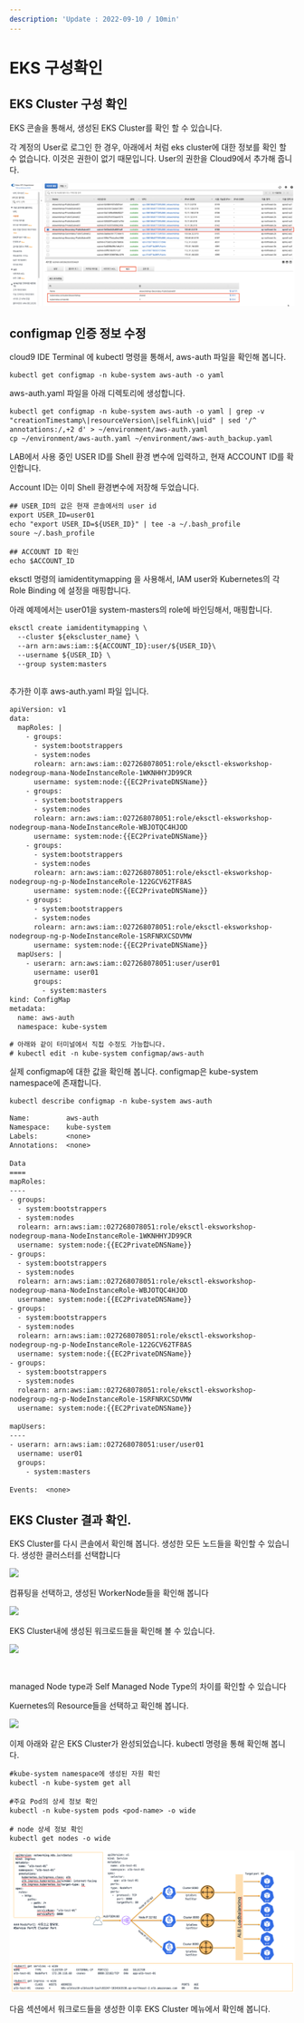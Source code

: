 ```yaml
---
description: 'Update : 2022-09-10 / 10min'
---
```


# EKS 구성확인

## EKS Cluster 구성 확인&#x20;

EKS 콘솔을 통해서, 생성된 EKS Cluster를 확인 할 수 있습니다.

각 계정의 User로 로그인 한 경우, 아래에서 처럼 eks cluster에 대한 정보를 확인 할 수 없습니다. 이것은 권한이 없기 때문입니다. User의 권한을 Cloud9에서 추가해 줍니다. &#x20;

![](<../.gitbook/assets/image (234).png>)

## configmap 인증 정보 수정

cloud9 IDE Terminal 에 kubectl 명령을 통해서, aws-auth 파일을 확인해 봅니다.&#x20;

```
kubectl get configmap -n kube-system aws-auth -o yaml
```

aws-auth.yaml 파일을 아래 디렉토리에 생성합니다.&#x20;

```
kubectl get configmap -n kube-system aws-auth -o yaml | grep -v "creationTimestamp\|resourceVersion\|selfLink\|uid" | sed '/^  annotations:/,+2 d' > ~/environment/aws-auth.yaml
cp ~/environment/aws-auth.yaml ~/environment/aws-auth_backup.yaml

```

LAB에서 사용 중인 USER ID를 Shell 환경 변수에 입력하고, 현재 ACCOUNT ID를 확인합니다.

Account ID는 이미 Shell 환경변수에 저장해 두었습니다.

```
## USER_ID의 값은 현재 콘솔에서의 user id
export USER_ID=user01
echo "export USER_ID=${USER_ID}" | tee -a ~/.bash_profile
soure ~/.bash_profile

## ACCOUNT ID 확인
echo $ACCOUNT_ID

```

eksctl 명령의 iamidentitymapping 을 사용해서, IAM user와 Kubernetes의 각 Role Binding 에 설정을 매핑합니다.

아래 예제에서는 user01을 system-masters의 role에 바인딩해서, 매핑합니다.

```
eksctl create iamidentitymapping \
  --cluster ${ekscluster_name} \
  --arn arn:aws:iam::${ACCOUNT_ID}:user/${USER_ID}\
  --username ${USER_ID} \
  --group system:masters
  
```

추가한 이후 aws-auth.yaml 파일 입니다.

```
apiVersion: v1
data:
  mapRoles: |
    - groups:
      - system:bootstrappers
      - system:nodes
      rolearn: arn:aws:iam::027268078051:role/eksctl-eksworkshop-nodegroup-mana-NodeInstanceRole-1WKNHHYJD99CR
      username: system:node:{{EC2PrivateDNSName}}
    - groups:
      - system:bootstrappers
      - system:nodes
      rolearn: arn:aws:iam::027268078051:role/eksctl-eksworkshop-nodegroup-mana-NodeInstanceRole-WBJOTQC4HJOD
      username: system:node:{{EC2PrivateDNSName}}
    - groups:
      - system:bootstrappers
      - system:nodes
      rolearn: arn:aws:iam::027268078051:role/eksctl-eksworkshop-nodegroup-ng-p-NodeInstanceRole-122GCV62TF8AS
      username: system:node:{{EC2PrivateDNSName}}
    - groups:
      - system:bootstrappers
      - system:nodes
      rolearn: arn:aws:iam::027268078051:role/eksctl-eksworkshop-nodegroup-ng-p-NodeInstanceRole-1SRFNRXCSDVMW
      username: system:node:{{EC2PrivateDNSName}}
  mapUsers: |
    - userarn: arn:aws:iam::027268078051:user/user01
      username: user01
      groups:
        - system:masters
kind: ConfigMap
metadata:
  name: aws-auth
  namespace: kube-system
```

```
# 아래와 같이 터미널에서 직접 수정도 가능합니다. 
# kubectl edit -n kube-system configmap/aws-auth
```

실제 configmap에 대한 값을 확인해 봅니다. configmap은 kube-system namespace에 존재합니다.

```
kubectl describe configmap -n kube-system aws-auth
```

```
Name:         aws-auth
Namespace:    kube-system
Labels:       <none>
Annotations:  <none>

Data
====
mapRoles:
----
- groups:
  - system:bootstrappers
  - system:nodes
  rolearn: arn:aws:iam::027268078051:role/eksctl-eksworkshop-nodegroup-mana-NodeInstanceRole-1WKNHHYJD99CR
  username: system:node:{{EC2PrivateDNSName}}
- groups:
  - system:bootstrappers
  - system:nodes
  rolearn: arn:aws:iam::027268078051:role/eksctl-eksworkshop-nodegroup-mana-NodeInstanceRole-WBJOTQC4HJOD
  username: system:node:{{EC2PrivateDNSName}}
- groups:
  - system:bootstrappers
  - system:nodes
  rolearn: arn:aws:iam::027268078051:role/eksctl-eksworkshop-nodegroup-ng-p-NodeInstanceRole-122GCV62TF8AS
  username: system:node:{{EC2PrivateDNSName}}
- groups:
  - system:bootstrappers
  - system:nodes
  rolearn: arn:aws:iam::027268078051:role/eksctl-eksworkshop-nodegroup-ng-p-NodeInstanceRole-1SRFNRXCSDVMW
  username: system:node:{{EC2PrivateDNSName}}

mapUsers:
----
- userarn: arn:aws:iam::027268078051:user/user01
  username: user01
  groups:
    - system:masters

Events:  <none>
```

## EKS Cluster 결과 확인.

EKS Cluster를 다시 콘솔에서 확인해 봅니다. 생성한 모든 노드들을 확인할 수 있습니다. 생성한 클러스터를 선택합니다

![](<../.gitbook/assets/image (219) (1) (1).png>)

컴퓨팅을 선택하고, 생성된 WorkerNode들을 확인해 봅니다

![](<../.gitbook/assets/image (234) (1).png>)

EKS Cluster내에 생성된 워크로드들을 확인해 볼 수 있습니다.

![](<../.gitbook/assets/image (236) (1) (1) (1).png>)

<figure><img src="../.gitbook/assets/image (6) (1).png" alt=""><figcaption></figcaption></figure>

managed Node type과 Self Managed Node Type의 차이를 확인할 수 있습니다

Kuernetes의 Resource들을 선택하고 확인해 봅니다.&#x20;

![](<../.gitbook/assets/image (237) (1) (1) (1).png>)

이제 아래와 같은 EKS Cluster가 완성되었습니다. kubectl 명령을 통해 확인해 봅니다.

```
#kube-system namespace에 생성된 자원 확인 
kubectl -n kube-system get all

#주요 Pod의 상세 정보 확인 
kubectl -n kube-system pods <pod-name> -o wide

# node 상세 정보 확인 
kubectl get nodes -o wide

```

![](<../.gitbook/assets/image (180).png>)

다음 섹션에서 워크로드들을 생성한 이후 EKS Cluster 메뉴에서 확인해 봅니다.


